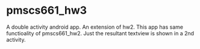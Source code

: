 # pmscs661_hw3
A double activity android app. An extension of hw2. This app has same functioality of pmscs661_hw2. Just the resultant textview is shown in a 2nd activity.
